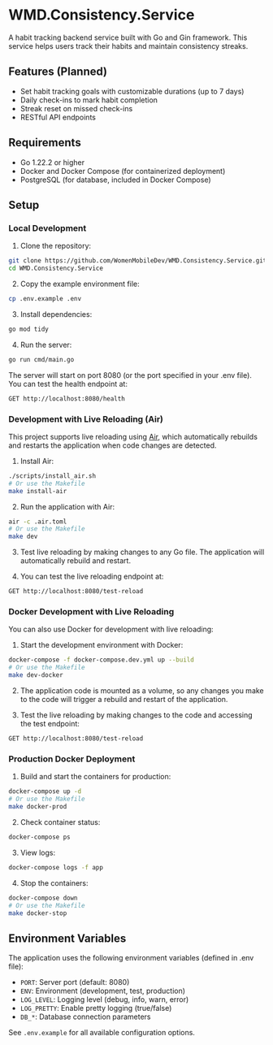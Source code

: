 # WMD.Consistency.Service

A habit tracking backend service built with Go and Gin framework. This service helps users track their habits and maintain consistency streaks.

## Features (Planned)
- Set habit tracking goals with customizable durations (up to 7 days)
- Daily check-ins to mark habit completion
- Streak reset on missed check-ins
- RESTful API endpoints

## Requirements
- Go 1.22.2 or higher
- Docker and Docker Compose (for containerized deployment)
- PostgreSQL (for database, included in Docker Compose)

## Setup

### Local Development

1. Clone the repository:
```bash
git clone https://github.com/WomenMobileDev/WMD.Consistency.Service.git
cd WMD.Consistency.Service
```

2. Copy the example environment file:
```bash
cp .env.example .env
```

3. Install dependencies:
```bash
go mod tidy
```

4. Run the server:
```bash
go run cmd/main.go
```

The server will start on port 8080 (or the port specified in your .env file). You can test the health endpoint at:
```
GET http://localhost:8080/health
```

### Development with Live Reloading (Air)

This project supports live reloading using [Air](https://github.com/cosmtrek/air), which automatically rebuilds and restarts the application when code changes are detected.

1. Install Air:
```bash
./scripts/install_air.sh
# Or use the Makefile
make install-air
```

2. Run the application with Air:
```bash
air -c .air.toml
# Or use the Makefile
make dev
```

3. Test live reloading by making changes to any Go file. The application will automatically rebuild and restart.

4. You can test the live reloading endpoint at:
```
GET http://localhost:8080/test-reload
```

### Docker Development with Live Reloading

You can also use Docker for development with live reloading:

1. Start the development environment with Docker:
```bash
docker-compose -f docker-compose.dev.yml up --build
# Or use the Makefile
make dev-docker
```

2. The application code is mounted as a volume, so any changes you make to the code will trigger a rebuild and restart of the application.

3. Test the live reloading by making changes to the code and accessing the test endpoint:
```
GET http://localhost:8080/test-reload
```

### Production Docker Deployment

1. Build and start the containers for production:
```bash
docker-compose up -d
# Or use the Makefile
make docker-prod
```

2. Check container status:
```bash
docker-compose ps
```

3. View logs:
```bash
docker-compose logs -f app
```

4. Stop the containers:
```bash
docker-compose down
# Or use the Makefile
make docker-stop
```

## Environment Variables

The application uses the following environment variables (defined in .env file):

- `PORT`: Server port (default: 8080)
- `ENV`: Environment (development, test, production)
- `LOG_LEVEL`: Logging level (debug, info, warn, error)
- `LOG_PRETTY`: Enable pretty logging (true/false)
- `DB_*`: Database connection parameters

See `.env.example` for all available configuration options.
